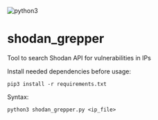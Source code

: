 ![python3](https://img.shields.io/badge/python-3)

# shodan_grepper

Tool to search Shodan API for vulnerabilities in IPs

Install needed dependencies before usage:

```
pip3 install -r requirements.txt
```

Syntax:

```
python3 shodan_grepper.py <ip_file>
```
